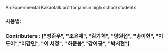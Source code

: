 An Experimental Kakaotalk bot for jamsin high school students

### **사용법:**

### Contributers : ["정준우", "조윤재", "김기혁", "양원섭", "송이현", "이도이","이강민", "이 서정", "하준봉","강이규", "박서현"]
